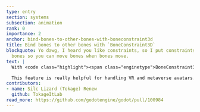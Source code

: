 ```yaml
---
type: entry
section: systems
subsection: animation
rank: 0
importance: 2
anchor: bind-bones-to-other-bones-with-boneconstraint3d
title: Bind bones to other bones with `BoneConstraint3D`
blockquote: Yo dawg, I heard you like constraints, so I put constraints in your 
  bones so you can move bones when bones move.
text: |
  With <code class="highlight"><span class="enginetype">BoneConstraint3D</span></code> and the new <code class="highlight"><span class="enginetype">AimModifier3D</span></code>&NoBreak;, <code class="highlight"><span class="enginetype">CopyTransformModifier3D</span></code>&NoBreak;, and <code class="highlight"><span class="enginetype">ConvertTransformModifier3D</span></code>&NoBreak;, it is now possible to bind bones to other bones. This can enable more natural movement and poses.

  This feature is really helpful for handling VR and metaverse avatars.
contributors:
- name: Silc Lizard (Tokage) Renew
  github: TokageItLab
read_more: https://github.com/godotengine/godot/pull/100984
---
```

